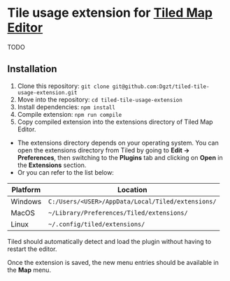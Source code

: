 # Tile usage extension for [Tiled Map Editor](https://www.mapeditor.org/)

TODO

## Installation

1. Clone this repository: `git clone git@github.com:Dgzt/tiled-tile-usage-extension.git`
2. Move into the repository: `cd tiled-tile-usage-extension`
3. Install dependencies: `npm install`
4. Compile extension: `npm run compile`
5. Copy compiled extension into the extensions directory of Tiled Map Editor.

* The extensions directory depends on your operating system. You can open the extensions directory from Tiled by going to **Edit
  → Preferences**, then switching to the **Plugins** tab and clicking on **Open** in the **Extensions** section.
* Or you can refer to the list below:

Platform | Location
------------ | -------------
Windows | `C:/Users/<USER>/AppData/Local/Tiled/extensions/`
MacOS | `~/Library/Preferences/Tiled/extensions/`
Linux | `~/.config/tiled/extensions/`

Tiled should automatically detect and load the plugin without having to restart the editor.

Once the extension is saved, the new menu entries should be available in the **Map** menu.
